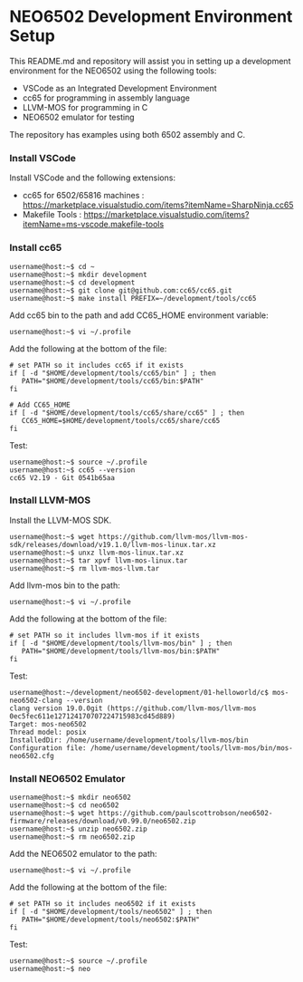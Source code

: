 # NEO6502 Development Environment Setup

This README.md and repository will assist you in setting up a development environment for the NEO6502 using the following tools:

- VSCode as an Integrated Development Environment
- cc65 for programming in assembly language
- LLVM-MOS for programming in C
- NEO6502 emulator for testing

The repository has examples using both 6502 assembly and C.

### Install VSCode

Install VSCode and the following extensions:

- cc65 for 6502/65816 machines : https://marketplace.visualstudio.com/items?itemName=SharpNinja.cc65
- Makefile Tools : https://marketplace.visualstudio.com/items?itemName=ms-vscode.makefile-tools


### Install cc65

```
username@host:~$ cd ~
username@host:~$ mkdir development
username@host:~$ cd development
username@host:~$ git clone git@github.com:cc65/cc65.git
username@host:~$ make install PREFIX=~/development/tools/cc65
```

Add cc65 bin to the path and add CC65_HOME environment variable:

```
username@host:~$ vi ~/.profile
```

Add the following at the bottom of the file:

```
# set PATH so it includes cc65 if it exists
if [ -d "$HOME/development/tools/cc65/bin" ] ; then
   PATH="$HOME/development/tools/cc65/bin:$PATH"
fi

# Add CC65_HOME
if [ -d "$HOME/development/tools/cc65/share/cc65" ] ; then
   CC65_HOME=$HOME/development/tools/cc65/share/cc65
fi
```

Test:

```
username@host:~$ source ~/.profile
username@host:~$ cc65 --version
cc65 V2.19 - Git 0541b65aa
```

### Install LLVM-MOS

Install the LLVM-MOS SDK.

```
username@host:~$ wget https://github.com/llvm-mos/llvm-mos-sdk/releases/download/v19.1.0/llvm-mos-linux.tar.xz
username@host:~$ unxz llvm-mos-linux.tar.xz
username@host:~$ tar xpvf llvm-mos-linux.tar
username@host:~$ rm llvm-mos-llvm.tar
```
Add llvm-mos bin to the path:

```
username@host:~$ vi ~/.profile
```

Add the following at the bottom of the file:

```
# set PATH so it includes llvm-mos if it exists
if [ -d "$HOME/development/tools/llvm-mos/bin" ] ; then
   PATH="$HOME/development/tools/llvm-mos/bin:$PATH"
fi
```

Test:

```
username@host:~/development/neo6502-development/01-helloworld/c$ mos-neo6502-clang --version
clang version 19.0.0git (https://github.com/llvm-mos/llvm-mos 0ec5fec611e127124170707224715983cd45d889)
Target: mos-neo6502
Thread model: posix
InstalledDir: /home/username/development/tools/llvm-mos/bin
Configuration file: /home/username/development/tools/llvm-mos/bin/mos-neo6502.cfg
```

### Install NEO6502 Emulator

```
username@host:~$ mkdir neo6502
username@host:~$ cd neo6502
username@host:~$ wget https://github.com/paulscottrobson/neo6502-firmware/releases/download/v0.99.0/neo6502.zip
username@host:~$ unzip neo6502.zip
username@host:~$ rm neo6502.zip
```

Add the NEO6502 emulator to the path:

```
username@host:~$ vi ~/.profile
```

Add the following at the bottom of the file:

```
# set PATH so it includes neo6502 if it exists
if [ -d "$HOME/development/tools/neo6502" ] ; then
   PATH="$HOME/development/tools/neo6502:$PATH"
fi
```

Test:

```
username@host:~$ source ~/.profile
username@host:~$ neo
```